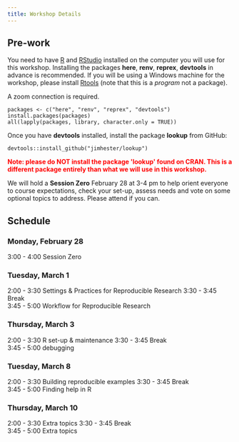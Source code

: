 ```yaml
---
title: Workshop Details
---
```


## Pre-work

You need to have [R](https://cloud.r-project.org/) and [RStudio](https://www.rstudio.com/products/rstudio/download/) installed on the computer you will use for this workshop. Installing the packages **here**, **renv**, **reprex**, **devtools** in advance is recommended. If you will be using a Windows machine for the workshop, please install [Rtools](https://cran.r-project.org/bin/windows/Rtools/rtools40.html) (note that this is a *program* not a package). 

A zoom connection is required.  

```
packages <- c("here", "renv", "reprex", "devtools")
install.packages(packages)
all(lapply(packages, library, character.only = TRUE))
```

Once you have **devtools** installed, install the package **lookup** from GitHub:  

```
devtools::install_github("jimhester/lookup")
```
<b style='color:red;'>Note: please do NOT install the package 'lookup' found on CRAN. This is a different package entirely than what we will use in this workshop.</b>


We will hold a **Session Zero** February 28 at 3-4 pm to help orient everyone to course expectations, check your set-up, assess needs and vote on some optional topics to address. Please attend if you can. 

## Schedule

### Monday, February 28

3:00 - 4:00 Session Zero 

### Tuesday, March 1

2:00 - 3:30  Settings & Practices for Reproducible Research
3:30 - 3:45  Break  
3:45 - 5:00  Workflow for Reproducible Research  

### Thursday, March 3

2:00 - 3:30  R set-up & maintenance
3:30 - 3:45  Break  
3:45 - 5:00  debugging 

### Tuesday, March 8

2:00 - 3:30  Building reproducible examples 
3:30 - 3:45  Break  
3:45 - 5:00  Finding help in R 

### Thursday, March 10

2:00 - 3:30  Extra topics
3:30 - 3:45  Break  
3:45 - 5:00  Extra topics  
